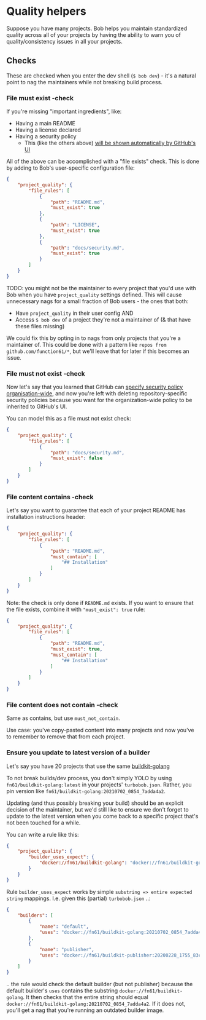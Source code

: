 Quality helpers
===============

Suppose you have many projects.
Bob helps you maintain standardized quality across all of your projects by having the ability to
warn you of quality/consistency issues in all your projects.


Checks
------

These are checked when you enter the dev shell (`$ bob dev`) - it's a natural point to nag the maintainers
while not breaking build process.


### File must exist -check

If you're missing "important ingredients", like:

- Having a main README
- Having a license declared
- Having a security policy
	* This (like the others above)
	  [will be shown automatically by GitHub's UI](https://github.com/function61/varasto/security/policy)

All of the above can be accomplished with a "file exists" check. This is done by adding to Bob's
user-specific configuration file:

```json
{
	"project_quality": {
		"file_rules": [
			{
				"path": "README.md",
				"must_exist": true
			},
			{
				"path": "LICENSE",
				"must_exist": true
			},
			{
				"path": "docs/security.md",
				"must_exist": true
			}
		]
	}
}
```

TODO: you might not be the maintainer to every project that you'd use with Bob when you have
`project_quality` settings defined.
This will cause unnecessary nags for a small fraction of Bob users - the ones that both:

- Have `project_quality` in their user config AND
- Access `$ bob dev` of a project they're not a maintainer of (& that have these files missing)

We could fix this by opting in to nags from only projects that you're a maintainer of.
This could be done with a pattern like `repos from github.com/function61/*`, but we'll leave that for
later if this becomes an issue.


### File must not exist -check

Now let's say that you learned that GitHub can
[specify security policy organisation-wide](https://docs.github.com/en/communities/setting-up-your-project-for-healthy-contributions/creating-a-default-community-health-file),
and now you're left with deleting repository-specific security policies because you want for the
organization-wide policy to be inherited to GitHub's UI.

You can model this as a file must not exist check:

```json
{
	"project_quality": {
		"file_rules": [
			{
				"path": "docs/security.md",
				"must_exist": false
			}
		]
	}
}
```


### File content contains -check

Let's say you want to guarantee that each of your project README has installation instructions header:

```json
{
	"project_quality": {
		"file_rules": [
			{
				"path": "README.md",
				"must_contain": [
					"## Installation"
				]
			}
		]
	}
}
```

Note: the check is only done if `README.md` exists. If you want to ensure that the file exists, combine it with `"must_exist": true` rule:

```json
{
	"project_quality": {
		"file_rules": [
			{
				"path": "README.md",
				"must_exist": true,
				"must_contain": [
					"## Installation"
				]
			}
		]
	}
}
```


### File content does not contain -check

Same as contains, but use `must_not_contain`.

Use case: you've copy-pasted content into many projects and now you've to remember to remove that
from each project.


### Ensure you update to latest version of a builder

Let's say you have 20 projects that use the same [buildkit-golang](https://github.com/function61/buildkit-golang)

To not break builds/dev process, you don't simply YOLO by using `fn61/buildkit-golang:latest` in
your projects' `turbobob.json`. Rather, you pin version like `fn61/buildkit-golang:20210702_0854_7adda4a2`.

Updating (and thus possibly breaking your build) should be an explicit decision of the maintainer,
but we'd still like to ensure we don't forget to update to the latest version when you come back to a
specific project that's not been touched for a while.

You can write a rule like this:

```json
{
	"project_quality": {
		"builder_uses_expect": {
			"docker://fn61/buildkit-golang": "docker://fn61/buildkit-golang:20210702_0854_7adda4a2"
		}
	}
}
```

Rule `builder_uses_expect` works by simple `substring => entire expected string` mappings.
I.e. given this (partial) `turbobob.json` ..:

```json
{
	"builders": [
		{
			"name": "default",
			"uses": "docker://fn61/buildkit-golang:20210702_0854_7adda4a2"
		},
		{
			"name": "publisher",
			"uses": "docker://fn61/buildkit-publisher:20200228_1755_83c203ff"
		}
	]
}
```

.. the rule would check the default builder (but not publisher) because the default builder's `uses`
contains the substring `docker://fn61/buildkit-golang`. It then checks that the entire string should
equal `docker://fn61/buildkit-golang:20210702_0854_7adda4a2`.
If it does not, you'll get a nag that you're running an outdated builder image.